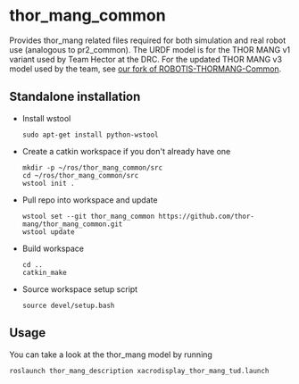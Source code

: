 # thor_mang_common
Provides thor_mang related files required for both simulation and real robot use (analogous to pr2_common). The URDF model is for the THOR MANG v1 variant used by Team Hector at the DRC. For the updated THOR MANG v3 model used by the team, see [our fork of ROBOTIS-THORMANG-Common](https://github.com/thor-mang/ROBOTIS-THORMANG-Common).


## Standalone installation


* Install wstool

    ```
    sudo apt-get install python-wstool
    ```
    
* Create a catkin workspace if you don't already have one

    ```
    mkdir -p ~/ros/thor_mang_common/src
    cd ~/ros/thor_mang_common/src
    wstool init .
    ```
* Pull repo into workspace and update

    ```
    wstool set --git thor_mang_common https://github.com/thor-mang/thor_mang_common.git
    wstool update
    ```
* Build workspace

    ```
    cd ..
    catkin_make
    ```
* Source workspace setup script

    ```
    source devel/setup.bash
    ```
    
## Usage

You can take a look at the thor_mang model by running

    roslaunch thor_mang_description xacrodisplay_thor_mang_tud.launch
